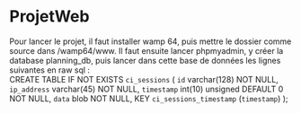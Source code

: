 # ProjetWeb
Pour lancer le projet, il faut installer wamp 64, puis mettre le dossier comme source dans /wamp64/www.
Il faut ensuite lancer phpmyadmin, y créer la database planning_db, puis lancer dans cette base de données les lignes suivantes en raw sql :
<br>
CREATE TABLE IF NOT EXISTS `ci_sessions` (
        `id` varchar(128) NOT NULL,
        `ip_address` varchar(45) NOT NULL,
        `timestamp` int(10) unsigned DEFAULT 0 NOT NULL,
        `data` blob NOT NULL,
        KEY `ci_sessions_timestamp` (`timestamp`)
        );
